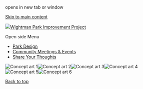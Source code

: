 opens in new tab or window

[Skip to main content](https://www.pittsburghpa.gov/City-Government/City-Council/Districts/Erika-Strassburger-District-8/Wightman-Park-Improvement-Project/Wightman-Park-Design-Page-Slider#main-content)

[![](https://www.pittsburghpa.gov/files/ocwebsite/f1eacc7f-f25b-4556-b5ae-24e3d5a59c99/logo.png?w=364)Wightman Park Improvement Project](https://www.pittsburghpa.gov/City-Government/City-Council/Districts/Erika-Strassburger-District-8/Wightman-Park-Improvement-Project)

Open side Menu

- [Park Design](https://www.pittsburghpa.gov/City-Government/City-Council/Districts/Erika-Strassburger-District-8/Wightman-Park-Improvement-Project/Park-Design)
- [Community Meetings & Events](https://www.pittsburghpa.gov/City-Government/City-Council/Districts/Erika-Strassburger-District-8/Wightman-Park-Improvement-Project/Community-Meetings-Events)
- [Share Your Thoughts](https://www.pittsburghpa.gov/City-Government/City-Council/Districts/Erika-Strassburger-District-8/Wightman-Park-Improvement-Project/Share-Your-Thoughts)

![Concept art 1](https://www.pittsburghpa.gov/files/assets/city/v/1/city-council/images/d8/plan-page-slider/1.jpg)![Concept art 2](https://www.pittsburghpa.gov/files/assets/city/v/1/city-council/images/d8/plan-page-slider/2.jpg)![Concept art 3](https://www.pittsburghpa.gov/files/assets/city/v/1/city-council/images/d8/plan-page-slider/3.jpg)![Concept art 4](https://www.pittsburghpa.gov/files/assets/city/v/1/city-council/images/d8/plan-page-slider/4.jpg)![Concept art 5](https://www.pittsburghpa.gov/files/assets/city/v/1/city-council/images/d8/plan-page-slider/5.jpg)![Concept art 6](https://www.pittsburghpa.gov/files/assets/city/v/1/city-council/images/d8/plan-page-slider/6.jpg)

[Back to top](https://www.pittsburghpa.gov/City-Government/City-Council/Districts/Erika-Strassburger-District-8/Wightman-Park-Improvement-Project/Wightman-Park-Design-Page-Slider#body-top)
